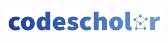 <img align="center" src="./codescholar.png"/>


<!-- Elastic Search Docker -->
<!-- docker run --rm -p 9200:9200 -p 9300:9300 -e "xpack.security.enabled=false" -e "discovery.type=single-node" docker.elastic.co/elasticsearch/elasticsearch:8.7.0 -->

<!-- Redis Server Docker -->
<!-- docker run --rm -p 6379:6379 redis -->

<!-- Celery Backend Tasks -->
<!-- celery -A app.celery worker --loglevel=info -->